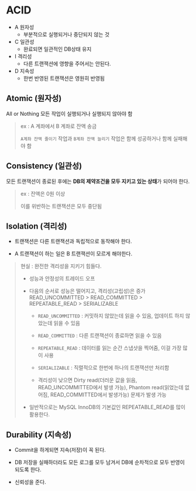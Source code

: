 # ACID

- A 원자성
	- 부분적으로 실행되거나 중단되지 않는 것
- C 일관성
	- 완료되면 일관적인 DB상태 유지
- I 격리성
	- 다른 트랜잭션에 영향을 주어서는 안된다.
- D 지속성
	- 한번 반영된 트랜잭션은 영원히 반영됨

## Atomic (원자성)

All or Nothing 모든 작업이 실행되거나 실행되지 않아야 함

> ex : A 계좌에서 B 계좌로 잔액 송금
> 
> `A계좌 잔액 줄이기` 작업과 `B계좌 잔액 늘리기` 작업은 함께 성공하거나 함께 실패해야 함

## Consistency (일관성)

모든 트랜잭션이 종료된 후에는 **DB의 제약조건을 모두 지키고 있는 상태**가 되어야 한다.

> ex : 잔액은 0원 이상
> 
> 이를 위반하는 트랜잭션은 모두 중단됨

## Isolation (격리성)

- 트랜잭션은 다른 트랜잭션과 독립적으로 동작해야 한다.

- A 트랜잭션이 하는 일은 B 트랜잭션이 모르게 해야한다.

> 현실 : 완전한 격리성을 지키기 힘들다.
> 
> - 성능과 안정성의 트레이드 오프
> 
> - 다음의 순서로 성능은 떨어지고, 격리성(고립성)은 증가
> 	  READ_UNCOMMITTED > READ_COMMITTED > REPEATABLE_READ > SERIALIZABLE
> 	  
> 	- `READ_UNCOMMITTED` : 커밋하지 않았는데 읽을 수 있음, 업데이트 하지 않았는데 읽을 수 있음
> 	  
> 	- `READ_COMMITTED` : 다른 트랜잭션이 종료하면 읽을 수 있음
> 	  
> 	- `REPEATABLE_READ` : 데이터를 읽는 순간 스냅샷을 찍어줌, 이걸 가장 많이 사용
> 	  
> 	- `SERIALIZABLE` : 직렬적으로 한번에 하나의 트랜잭션만 처리함
> 	  
> 	- 격리성이 낮으면 Dirty read(더러운 값을 읽음, READ_UNCOMMITTED에서 발생 가능), Phantom read(읽었는데 없어짐, READ_COMMITTED에서 발생가능) 문제가 발생 가능
> 
> - 일반적으로는 MySQL InnoDB의 기본값인 REPEATABLE_READ를 많이 활용한다.

## Durability (지속성)

- Commit을 하게되면 지속(저장)이 꼭 된다.

- DB 저장을 실패하더라도 모든 로그를 모두 남겨서 DB에 순차적으로 모두 반영이 되도록 한다.
  
- 신뢰성을 준다.